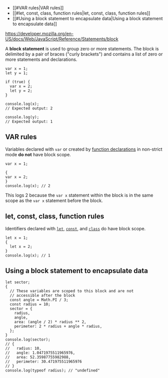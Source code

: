 
- [[#VAR rules|VAR rules]]
- [[#let, const, class, function rules|let, const, class, function rules]]
- [[#Using a block statement to encapsulate data|Using a block statement to encapsulate data]]


https://developer.mozilla.org/en-US/docs/Web/JavaScript/Reference/Statements/block


A **block statement** is used to group zero or more statements. The block is delimited by a pair of braces ("curly brackets") and contains a list of zero or more statements and declarations.

```
var x = 1;
let y = 1;

if (true) {
  var x = 2;
  let y = 2;
}

console.log(x);
// Expected output: 2

console.log(y);
// Expected output: 1

```


## VAR rules

Variables declared with `var` or created by [function declarations](https://developer.mozilla.org/en-US/docs/Web/JavaScript/Reference/Statements/function) in non-strict mode **do not** have block scope.

```
var x = 1;

{
var x = 2;
}
console.log(x); // 2
```

This logs 2 because the `var x` statement within the block is in the same scope as the `var x` statement before the block.



## let, const, class, function rules

Identifiers declared with [`let`](https://developer.mozilla.org/en-US/docs/Web/JavaScript/Reference/Statements/let), [`const`](https://developer.mozilla.org/en-US/docs/Web/JavaScript/Reference/Statements/const), and [`class`](https://developer.mozilla.org/en-US/docs/Web/JavaScript/Reference/Statements/class) do have block scope.

```
let x = 1;
{
  let x = 2;
}
console.log(x); // 1
```


## Using a block statement to encapsulate data

```
let sector;
{
  // These variables are scoped to this block and are not
  // accessible after the block
  const angle = Math.PI / 3;
  const radius = 10;
  sector = {
    radius,
    angle,
    area: (angle / 2) * radius ** 2,
    perimeter: 2 * radius + angle * radius,
  };
}
console.log(sector);
// {
//   radius: 10,
//   angle: 1.0471975511965976,
//   area: 52.35987755982988,
//   perimeter: 30.471975511965976
// }
console.log(typeof radius); // "undefined"
```

